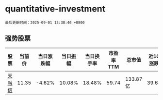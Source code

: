 # quantitative-investment

`最后更新时间：2025-09-01 13:38:46 +0800`

## 强势股票

|股票|当前价|当日涨跌幅|当日振幅|当日换手率|市盈率TTM|总市值|近10日涨跌幅|
|----|----|----|----|----|----|----|----|
|[天融信](https://xueqiu.com/S/SZ002212)|11.35|-4.62%|10.08%|18.48%|59.74|133.87亿|39.61%|
